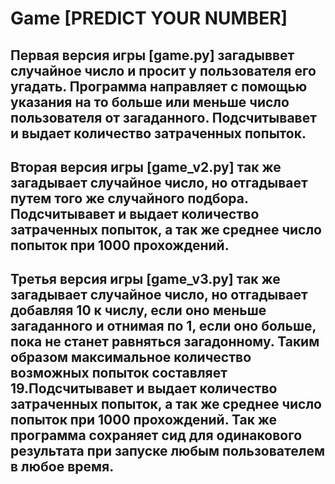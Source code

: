 # Game [PREDICT YOUR NUMBER] 

## Первая версия игры [game.py] загадыввет случайное число и просит у пользователя его угадать. Программа направляет с помощью указания на то больше или меньше число пользователя от загаданного. Подсчитывавет и выдает количество затраченных попыток.

## Вторая версия игры [game_v2.py] так же загадывает случайное число, но отгадывает путем того же случайного подбора.  Подсчитывавет и выдает количество затраченных попыток, а  так же среднее число попыток при 1000 прохождений.

## Третья версия игры [game_v3.py] так же загадывает случайное число, но отгадывает добавляя 10 к числу, если оно меньше загаданного и отнимая по 1, если оно больше, пока не станет равняться загадонному. Таким образом максимальное количество возможных попыток составляет 19.Подсчитывавет и выдает количество затраченных попыток, а  так же среднее число попыток при 1000 прохождений. Так же программа сохраняет сид для одинакового результата при запуске любым пользователем в любое время. 
